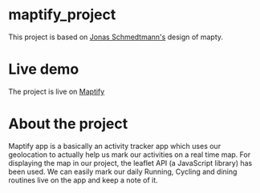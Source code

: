 # maptify_project

This project is based on [Jonas Schmedtmann's](https://github.com/jonasschmedtmann) design of mapty.

# Live demo

The project is live on [Maptify](https://ansh-maptify.netlify.app)

# About the project

Maptify app is a basically an activity tracker app which uses our geolocation to actually help us mark our activities on a real time map. For displaying the map in our project, the leaflet API (a JavaScript library) has been used. We can easily mark our daily Running, Cycling and dining routines live on the app and keep a note of it.
